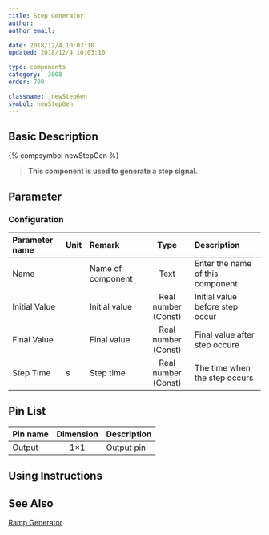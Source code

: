 ```yaml
---
title: Step Generator
author:
author_email:

date: 2018/12/4 10:03:10
updated: 2018/12/4 10:03:10

type: components
category: -3008
order: 700

classname: _newStepGen
symbol: newStepGen
---
```


## Basic Description

{% compsymbol newStepGen %}

> **This component is used to generate a step signal.**

## Parameter

### Configuration

| Parameter name | Unit | Remark            |        Type         | Description                      |
| :------------- | :--- | :---------------- | :-----------------: | :------------------------------- |
| Name           |      | Name of component |        Text         | Enter the name of this component |
| Initial Value  |      | Initial value     | Real number (Const) | Initial value before step occur  |
| Final Value    |      | Final value       | Real number (Const) | Final value after step occure    |
| Step Time      | s    | Step time         | Real number (Const) | The time when the step occurs    |

## Pin List

| Pin name | Dimension | Description |
| :------- | :-------: | :---------- |
| Output   |    1×1    | Output pin  |

## Using Instructions

## See Also

[Ramp Generator](comp_newRampGen.html)
